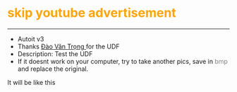 
<font color = "orange">
<h1>
	skip youtube advertisement
</h1>
</font>
<hr>
<ul>
	<li>
		Autoit v3
	</li>
	<li>
		Thanks 
		<a href="https://trong.live" target = "_blank">
			Đào Văn Trọng
		</a> for the UDF
	</li>
	<li>
		Description: Test the UDF
	</li>
	<li>
		If it doesnt work on your computer, try to take another pics, save in <font color="gray"> bmp </font>and replace the original.
	</li>
</ul>

It will be like this 
<img src = "">
